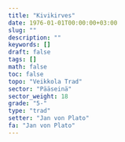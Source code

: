 ```yaml
---
title: "Kivikirves"
date: 1976-01-01T00:00:00+03:00
slug: ""
description: ""
keywords: []
draft: false
tags: []
math: false
toc: false
topo: "Veikkola Trad"
sector: "Pääseinä"
sector_weight: 18
grade: "5-"
type: "trad"
setter: "Jan von Plato"
fa: "Jan von Plato"
---
```

